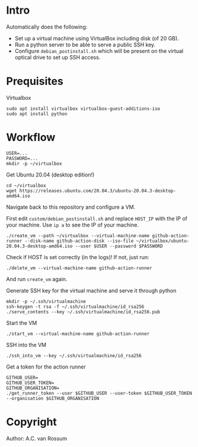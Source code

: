 # Intro

Automatically does the following:

* Set up a virtual machine using VirtualBox including disk (of 20 GB).
* Run a python server to be able to serve a public SSH key.
* Configure `debian_postinstall.sh` which will be present on the virtual optical drive to set up SSH access.

# Prequisites

Virtualbox

```
sudo apt install virtualbox virtualbox-guest-additions-iso
sudo apt install python
```

# Workflow

```
USER=...
PASSWORD=...
mkdir -p ~/virtualbox
```

Get Ubuntu 20.04 (desktop edition!)

```
cd ~/virtualbox
wget https://releases.ubuntu.com/20.04.3/ubuntu-20.04.3-desktop-amd64.iso
```

Navigate back to this repository and configure a VM.

First edit `custom/debian_postinstall.sh` and replace `HOST_IP` with the IP of your machine.
Use `ip a` to see the IP of your machine.

```
./create_vm --path ~/virtualbox --virtual-machine-name github-action-runner --disk-name github-action-disk --iso-file ~/virtualbox/ubuntu-20.04.3-desktop-amd64.iso --user $USER --password $PASSWORD
```

Check if HOST is set correctly (in the logs)! If not, just run:

```
./delete_vm --virtual-machine-name github-action-runner
```

And run `create_vm` again.

Generate SSH key for the virtual machine and serve it through python

```
mkdir -p ~/.ssh/virtualmachine
ssh-keygen -t rsa -f ~/.ssh/virtualmachine/id_rsa256
./serve_contents --key ~/.ssh/virtualmachine/id_rsa256.pub
```

Start the VM

```
./start_vm --virtual-machine-name github-action-runner
```

SSH into the VM

```
./ssh_into_vm --key ~/.ssh/virtualmachine/id_rsa256
```

Get a token for the action runner

```
GITHUB_USER=
GITHUB_USER_TOKEN=
GITHUB_ORGANISATION=
./get_runner_token --user $GITHUB_USER --user-token $GITHUB_USER_TOKEN --organisation $GITHUB_ORGANISATION
```


# Copyright

Author: A.C. van Rossum
